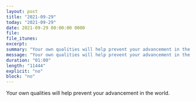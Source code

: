 ```yaml
---
layout: post
title: "2021-09-29"
today: "2021-09-29"
date: 2021-09-29 00:00:00 0000
file:
file_itunes:
excerpt:
summary: "Your own qualities will help prevent your advancement in the world."
message: "Your own qualities will help prevent your advancement in the world."
duration: "01:00"
length: "11444"
explicit: "no"
block: "no"
---
```

Your own qualities will help prevent your advancement in the world.

